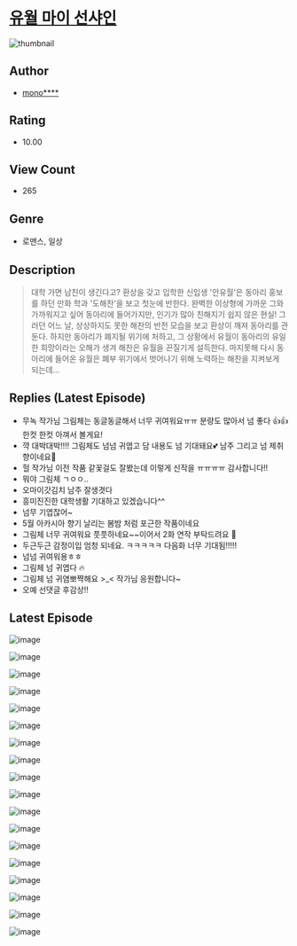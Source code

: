 # [유월 마이 선샤인](https://comic.naver.com/bestChallenge/list?titleId=810087)
![thumbnail](https://image-comic.pstatic.net/user_contents_data/challenge_comic/2023/05/23/286126/upload_7017228569021067621_480x623.jpeg)

## Author
- [mono****](https://comic.naver.com/artistTitle?id=286126)

## Rating
- 10.00

## View Count
- 265

## Genre
- 로맨스, 일상

## Description
> 대학 가면 남친이 생긴다고? 환상을 갖고 입학한 신입생 '안유월'은 동아리 홍보를 하던 만화 학과 '도해찬'을 보고 첫눈에 반한다. 완벽한 이상형에 가까운 그와 가까워지고 싶어 동아리에 들어가지만, 인기가 많아 친해지기 쉽지 않은 현실! 그러던 어느 날, 상상하지도 못한 해찬의 반전 모습을 보고 환상이 깨져 동아리를 관둔다. 하지만 동아리가 폐지될 위기에 처하고, 그 상황에서 유월이 동아리의 유일한 희망이라는 오해가 생겨 해찬은 유월을 끈질기게 설득한다. 마지못해 다시 동아리에 들어온 유월은 폐부 위기에서 벗어나기 위해 노력하는 해찬을 지켜보게 되는데...

## Replies (Latest Episode)
- 무녹 작가님 그림체는 동글동글해서 너무 귀여워요ㅠㅠ 분량도 많아서 넘 좋다 👍👍한컷 한컷 아껴서 볼게요!
- 꺅 대박대박!!!! 그림체도 넘넘 귀엽고 담 내용도 넘 기대돼요💕 남주 그리고 넘 제취향이네요🤭
- 헐 작가님 이전 작품 같꽃걸도 잘봤는데 이렇게 신작을 ㅠㅠㅠㅠ 감사합니다!!
- 뭐야 그림체 ㄱㅇㅇ..
- 오마이갓김치 남주 잘생겻다
- 흥미진진한 대학생활 기대하고 있겠습니다^^
- 넘무 기엽잖어~
- 5월 아카시아 향기 날리는 봄밤 처럼 포근한 작품이네요
- 그림체 너무 귀여워요 풋풋하네요~~이어서 2화 연작 부탁드려요 🙏
- 두근두근 감정이입 엄청 되네요. ㅋㅋㅋㅋㅋ 다음화 너무 기대됨!!!!!
- 넘넘 귀여워용ㅎㅎ
- 그림체 넘 귀엽다 🔥
- 그림체 넘 귀염뽀쨕해요 >_< 작가님 응원합니다~
- 오예 선댓글 후감상!!

## Latest Episode
![image](https://image-comic.pstatic.net/user_contents_data/challenge_comic/2023/05/26/286126/upload_3977582691325784934.jpeg)

![image](https://image-comic.pstatic.net/user_contents_data/challenge_comic/2023/05/26/286126/upload_3487022388731917361.jpeg)

![image](https://image-comic.pstatic.net/user_contents_data/challenge_comic/2023/05/26/286126/upload_3834645088793342521.jpeg)

![image](https://image-comic.pstatic.net/user_contents_data/challenge_comic/2023/05/23/286126/upload_4122540100983076921.jpeg)

![image](https://image-comic.pstatic.net/user_contents_data/challenge_comic/2023/05/23/286126/upload_7365127263613313637.jpeg)

![image](https://image-comic.pstatic.net/user_contents_data/challenge_comic/2023/05/23/286126/upload_7076343793706021169.jpeg)

![image](https://image-comic.pstatic.net/user_contents_data/challenge_comic/2023/05/23/286126/upload_7233123384323945061.jpeg)

![image](https://image-comic.pstatic.net/user_contents_data/challenge_comic/2023/05/23/286126/upload_3558178391757762916.jpeg)

![image](https://image-comic.pstatic.net/user_contents_data/challenge_comic/2023/05/23/286126/upload_3761685701896659254.jpeg)

![image](https://image-comic.pstatic.net/user_contents_data/challenge_comic/2023/05/23/286126/upload_3545799875943163489.jpeg)

![image](https://image-comic.pstatic.net/user_contents_data/challenge_comic/2023/05/23/286126/upload_7147838661947974453.jpeg)

![image](https://image-comic.pstatic.net/user_contents_data/challenge_comic/2023/05/23/286126/upload_7089006873347896933.jpeg)

![image](https://image-comic.pstatic.net/user_contents_data/challenge_comic/2023/05/23/286126/upload_7090183556981678691.jpeg)

![image](https://image-comic.pstatic.net/user_contents_data/challenge_comic/2023/05/23/286126/upload_7162242044356081976.jpeg)

![image](https://image-comic.pstatic.net/user_contents_data/challenge_comic/2023/05/23/286126/upload_7378359881003775540.jpeg)

![image](https://image-comic.pstatic.net/user_contents_data/challenge_comic/2023/05/23/286126/upload_3474584519924868454.jpeg)

![image](https://image-comic.pstatic.net/user_contents_data/challenge_comic/2023/05/23/286126/upload_7077750301761300070.jpeg)

![image](https://image-comic.pstatic.net/user_contents_data/challenge_comic/2023/05/23/286126/upload_3486403376553474354.jpeg)
